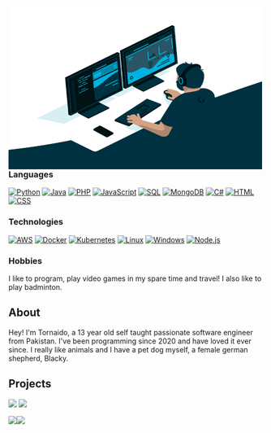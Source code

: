 <a href="https://xTornaido.github.io"><img align="left" alt="GIF" src="https://raw.githubusercontent.com/xTornaido/xTornaido/master/code.gif" width="500" height="320" /></a>

### Languages

[![Python](https://img.shields.io/badge/-Python-000?&logo=Python)](https://www.python.org)
[![Java](https://img.shields.io/badge/-Java-000?&logo=Java&logoColor=007396)](https://www.java.com)
[![PHP](https://img.shields.io/badge/-PHP-000?&logo=PHP)](https://www.php.net)
[![JavaScript](https://img.shields.io/badge/-JavaScript-000?&logo=JavaScript)](https://www.javascript.com)
[![SQL](https://img.shields.io/badge/-SQL-000?&logo=MySQL)](https://www.mysql.com)
[![MongoDB](https://img.shields.io/badge/-MongoDB-000?&logo=MongoDB)](https://www.mongodb.com)
[![C#](https://img.shields.io/badge/-C-000?&logo=CSharp)](https://en.wikipedia.org/wiki/C_Sharp_(programming_language))
[![HTML](https://img.shields.io/badge/-HTML-000?&logo=html5)](https://www.html.com)
[![CSS](https://img.shields.io/badge/-CSS-000?&logo=css3)](https://en.wikipedia.org/wiki/CSS)

### Technologies

[![AWS](https://img.shields.io/badge/-AWS-000?&logo=Amazon-AWS&logoColor=F90)](https://aws.amazon.com)
[![Docker](https://img.shields.io/badge/-Docker-000?&logo=Docker)](https://www.docker.com)
[![Kubernetes](https://img.shields.io/badge/-Kubernetes-000?&logo=Kubernetes)](https://www.kubernetes.io)
[![Linux](https://img.shields.io/badge/-Linux-000?&logo=Linux)](https://www.linux.org)
[![Windows](https://img.shields.io/badge/-Windows-000?&logo=Windows)](https://www.microsoft.com/windows)
[![Node.js](https://img.shields.io/badge/-Node.js-000?&logo=node.js)](https://www.nodejs.org)

### Hobbies

I like to program, play video games in my spare time and travel! I also like to play badminton.

## About

Hey! I'm Tornaido, a 13 year old self taught passionate software engineer from Pakistan. I've been programming since 2020 and have loved it ever since. I really like animals and I have a pet dog myself, a female german shepherd, Blacky.

## Projects

[![](https://img.shields.io/badge/-🩸%20Heartbleed-000)](https://github.com/xTornaido/Heartbleed)
[![](https://img.shields.io/badge/-Website-000?&logo=react)](https://xTornaido.github.io)

<a href="https://xTornaido.github.io"><img height="137px" src="https://github-readme-stats.vercel.app/api?username=xTornaido&hide_title=true&hide_border=true&show_icons=true&include_all_commits=true&count_private=true&line_height=21&text_color=000&icon_color=000&bg_color=0,ea6161,ffc64d,fffc4d,52fa5a&theme=graywhite" /><img height="137px" src="https://github-readme-stats.vercel.app/api/top-langs/?username=xTornaido&hide=html&hide_title=true&hide_border=true&layout=compact&langs_count=6&exclude_repo=comp426,Redventures-Movie-Quotes&text_color=000&icon_color=fff&bg_color=0,52fa5a,4dfcff,c64dff&theme=graywhite" /></a>